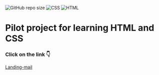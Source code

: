 ![GitHub repo size](https://img.shields.io/github/repo-size/Alex2218/Landing-mail?color=%2300b300)
![CSS](https://img.shields.io/badge/CSS-Yes-%234B0082.svg)
![HTML](https://img.shields.io/badge/HTML-Yes-red.svg)

# Pilot project for learning HTML and CSS

### Click on the link :point_down:
[Landing-mail](https://mail-site.netlify.app/)
